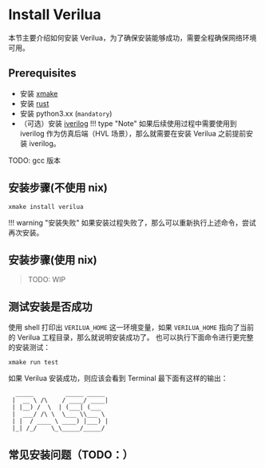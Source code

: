 # Install Verilua
本节主要介绍如何安装 Verilua，为了确保安装能够成功，需要全程确保网络环境可用。

## Prerequisites
- 安装 [xmake](https://xmake.io/)
- 安装 [rust](https://www.rust-lang.org/tools/install)
- 安装 python3.xx (`mandatory`)
- （可选）安装 [iverilog](https://github.com/steveicarus/iverilog)
!!! type "Note"
    如果后续使用过程中需要使用到 iverilog 作为仿真后端（HVL 场景），那么就需要在安装 Verilua 之前提前安装 iverilog。

TODO: gcc 版本

## 安装步骤(不使用 nix)
```shell
xmake install verilua
```
!!! warning "安装失败"
    如果安装过程失败了，那么可以重新执行上述命令，尝试再次安装。

## 安装步骤(使用 nix)
> TODO: WIP

## 测试安装是否成功
使用 shell 打印出 `VERILUA_HOME` 这一环境变量，如果 `VERILUA_HOME` 指向了当前的 Verilua 工程目录，那么就说明安装成功了。
也可以执行下面命令进行更完整的安装测试：
```shell
xmake run test
```
如果 Verilua 安装成功，则应该会看到 Terminal 最下面有这样的输出：
```shell title="Terminal"
  _____         _____ _____ 
 |  __ \ /\    / ____/ ____|
 | |__) /  \  | (___| (___  
 |  ___/ /\ \  \___ \\___ \ 
 | |  / ____ \ ____) |___) |
 |_| /_/    \_\_____/_____/ 
```

## 常见安装问题（TODO：）